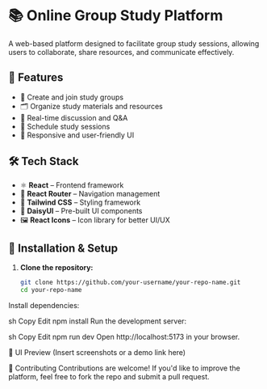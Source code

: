 # 📚 Online Group Study Platform

A web-based platform designed to facilitate group study sessions, allowing users to collaborate, share resources, and communicate effectively.

## 🚀 Features
- 📌 Create and join study groups
- 🗂 Organize study materials and resources
- 💬 Real-time discussion and Q&A
- 📅 Schedule study sessions
- 🎨 Responsive and user-friendly UI

## 🛠️ Tech Stack
- ⚛ **React** – Frontend framework
- 🔀 **React Router** – Navigation management
- 🎨 **Tailwind CSS** – Styling framework
- 🌸 **DaisyUI** – Pre-built UI components
- 🖼 **React Icons** – Icon library for better UI/UX

## 📂 Installation & Setup
1. **Clone the repository:**
   ```sh
   git clone https://github.com/your-username/your-repo-name.git
   cd your-repo-name
Install dependencies:

sh
Copy
Edit
npm install
Run the development server:

sh
Copy
Edit
npm run dev
Open http://localhost:5173 in your browser.

🎨 UI Preview
(Insert screenshots or a demo link here)

📌 Contributing
Contributions are welcome! If you'd like to improve the platform, feel free to fork the repo and submit a pull request.
